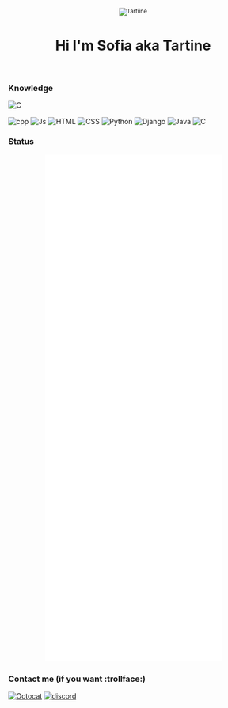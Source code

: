 
<div align="center">
	<p>
		<p>
			<sup>
				<img width="32" height="32" src="https://art.pixilart.com/0caecc9e7c9a348.gif" alt="Tartiine"> <h1 href="https://github.com/Tartiine">Hi I'm Sofia aka Tartine</h1>
			</sup>
		</p>
		<br>
	</p>
</div>

### Knowledge

 ![C](https://img.shields.io/badge/c-%2300599C.svg?style=for-the-badge&logo=c&logoColor=white) 
<div style="display: inline_block">
  <img align="center" alt="cpp" height="30" width="40" src="https://cdn.jsdelivr.net/gh/devicons/devicon/icons/cplusplus/cplusplus-original.svg">
  <img align="center" alt="Js" height="30" width="40" src="https://cdn.jsdelivr.net/gh/devicons/devicon/icons/javascript/javascript-plain.svg">
  <img align="center" alt="HTML" height="30" width="40" src="https://cdn.jsdelivr.net/gh/devicons/devicon/icons/html5/html5-original.svg">
  <img align="center" alt="CSS" height="30" width="40" src="https://cdn.jsdelivr.net/gh/devicons/devicon/icons/css3/css3-original.svg">
  <img align="center" alt="Python" height="30" width="40" src="https://cdn.jsdelivr.net/gh/devicons/devicon/icons/python/python-original.svg">
  <img align="center" alt="Django" height="30" width="40" src="https://cdn.jsdelivr.net/gh/devicons/devicon/icons/django/django-plain-wordmark.svg">
  <img align="center" alt="Java" height="30" width="40" src="https://cdn.jsdelivr.net/gh/devicons/devicon/icons/java/java-plain.svg">
  <img align="center" alt="C" height="30" width="40" src="https://cdn.jsdelivr.net/gh/devicons/devicon/icons/c/c-original.svg">
</div>

 
### Status

<div align="center">
	<img src="https://raw.githubusercontent.com/tartiine/Tartiine/master/github-metrics.svg" alt="Tartiine">
	<br>
</div>

### Contact me (if you want :trollface:)

[<img src='https://github.githubassets.com/images/icons/emoji/octocat.png' alt='Octocat' height='40'>](https://github.com/Tartiine) 
[<img src='https://cdn.jsdelivr.net/npm/simple-icons@3.0.1/icons/discord.svg' alt='discord' height='40'>](https://discord.com/users/311858058349510658) 

